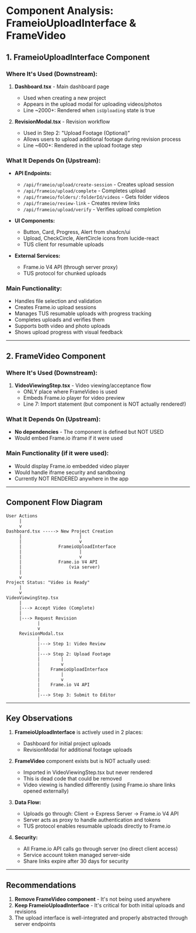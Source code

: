 # Component Analysis: FrameioUploadInterface & FrameVideo

## 1. FrameioUploadInterface Component

### Where It's Used (Downstream):
1. **Dashboard.tsx** - Main dashboard page
   - Used when creating a new project
   - Appears in the upload modal for uploading videos/photos
   - Line ~2000+: Rendered when `isUploading` state is true

2. **RevisionModal.tsx** - Revision workflow
   - Used in Step 2: "Upload Footage (Optional)"
   - Allows users to upload additional footage during revision process
   - Line ~600+: Rendered in the upload footage step

### What It Depends On (Upstream):
- **API Endpoints:**
  - `/api/frameio/upload/create-session` - Creates upload session
  - `/api/frameio/upload/complete` - Completes upload
  - `/api/frameio/folders/:folderId/videos` - Gets folder videos
  - `/api/frameio/review-link` - Creates review links
  - `/api/frameio/upload/verify` - Verifies upload completion

- **UI Components:**
  - Button, Card, Progress, Alert from shadcn/ui
  - Upload, CheckCircle, AlertCircle icons from lucide-react
  - TUS client for resumable uploads

- **External Services:**
  - Frame.io V4 API (through server proxy)
  - TUS protocol for chunked uploads

### Main Functionality:
- Handles file selection and validation
- Creates Frame.io upload sessions
- Manages TUS resumable uploads with progress tracking
- Completes uploads and verifies them
- Supports both video and photo uploads
- Shows upload progress with visual feedback

---

## 2. FrameVideo Component

### Where It's Used (Downstream):
1. **VideoViewingStep.tsx** - Video viewing/acceptance flow
   - ONLY place where FrameVideo is used
   - Embeds Frame.io player for video preview
   - Line 7: Import statement (but component is NOT actually rendered!)

### What It Depends On (Upstream):
- **No dependencies** - The component is defined but NOT USED
- Would embed Frame.io iframe if it were used

### Main Functionality (if it were used):
- Would display Frame.io embedded video player
- Would handle iframe security and sandboxing
- Currently NOT RENDERED anywhere in the app

---

## Component Flow Diagram

```
User Actions
     |
     v
Dashboard.tsx -----> New Project Creation
     |                      |
     |                      v
     |              FrameioUploadInterface
     |                      |
     |                      v
     |              Frame.io V4 API
     |                  (via server)
     |
     v
Project Status: "Video is Ready"
     |
     v
VideoViewingStep.tsx
     |
     |---> Accept Video (Complete)
     |
     |---> Request Revision
            |
            v
     RevisionModal.tsx
            |
            |---> Step 1: Video Review
            |
            |---> Step 2: Upload Footage
            |        |
            |        v
            |    FrameioUploadInterface
            |        |
            |        v
            |    Frame.io V4 API
            |
            |---> Step 3: Submit to Editor
```

---

## Key Observations

1. **FrameioUploadInterface** is actively used in 2 places:
   - Dashboard for initial project uploads
   - RevisionModal for additional footage uploads

2. **FrameVideo** component exists but is NOT actually used:
   - Imported in VideoViewingStep.tsx but never rendered
   - This is dead code that could be removed
   - Video viewing is handled differently (using Frame.io share links opened externally)

3. **Data Flow:**
   - Uploads go through: Client → Express Server → Frame.io V4 API
   - Server acts as proxy to handle authentication and tokens
   - TUS protocol enables resumable uploads directly to Frame.io

4. **Security:**
   - All Frame.io API calls go through server (no direct client access)
   - Service account token managed server-side
   - Share links expire after 30 days for security

---

## Recommendations

1. **Remove FrameVideo component** - It's not being used anywhere
2. **Keep FrameioUploadInterface** - It's critical for both initial uploads and revisions
3. The upload interface is well-integrated and properly abstracted through server endpoints